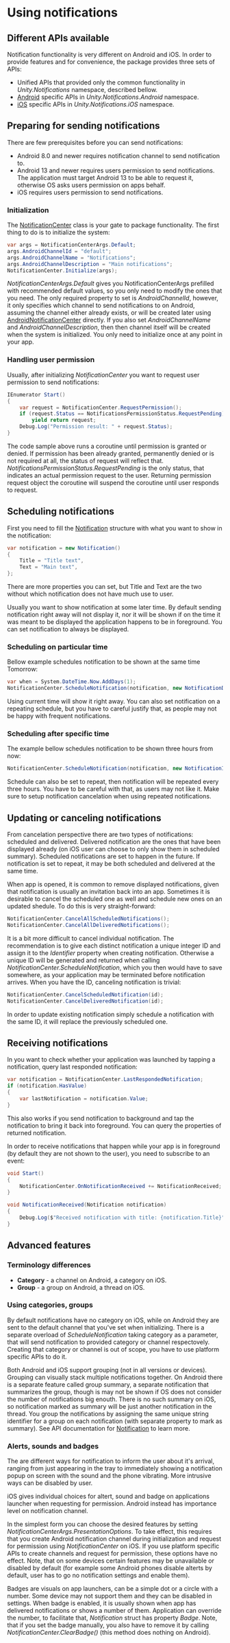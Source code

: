 # Using notifications

## Different APIs available

Notification functionality is very different on Android and iOS. In order to provide features and for convenience, the package provides three sets of APIs:

* Unified APIs that provided only the common functionality in *Unity.Notifications* namespace, described bellow.
* [Android](Android.md) specific APIs in *Unity.Notifications.Android* namespace.
* [iOS](iOS.md) specific APIs in *Unity.Notifications.iOS* namespace.

## Preparing for sending notifications

There are few prerequisites before you can send notifications:
* Android 8.0 and newer requires notification channel to send notification to.
* Android 13 and newer requires users permission to send notifications. The application must target Android 13 to be able to request it, otherwise OS asks users permission on apps behalf.
* iOS requires users permission to send notifications.

### Initialization

The [NotificationCenter](../api/Unity.Notifications.NotificationCenter.html) class is your gate to package functionality. The first thing to do is to initialize the system:

```c#
var args = NotificationCenterArgs.Default;
args.AndroidChannelId = "default";
args.AndroidChannelName = "Notifications";
args.AndroidChannelDescription = "Main notifications";
NotificationCenter.Initialize(args);
```

*NotificationCenterArgs.Default* gives you NotificationCenterArgs prefilled with recommended default values, so you only need to modify the ones that you need. The only required property to set is *AndroidChannelId*, however, it only specifies which channel to send notifications to on Android, assuming the channel either already exists, or will be created later using [AndroidNotificationCenter](../api/Unity.Notifications.Android.AndroidNotificationCenter.html) directly. If you also set *AndroidChannelName* and *AndroidChannelDescription*, then then channel itself will be created when the system is initialized. You only need to initialize once at any point in your app.

### Handling user permission

Usually, after initializing *NotificationCenter* you want to request user permission to send notifications:

```c#
IEnumerator Start()
{
    var request = NotificationCenter.RequestPermission();
    if (request.Status == NotificationsPermissionStatus.RequestPending)
        yield return request;
    Debug.Log("Permission result: " + request.Status);
}
```

The code sample above runs a coroutine until permission is granted or denied. If permission has been already granted, permanently denied or is not required at all, the status of request will reflect that. *NotificationsPermissionStatus.RequestPending* is the only status, that indicates an actual permission request to the user. Returning permission request object the coroutine will suspend the coroutine until user responds to request.

## Scheduling notifications

First you need to fill the [Notification](../api/Unity.Notifications.Notification.html) structure with what you want to show in the notification:

```c#
var notification = new Notification()
{
    Title = "Title text",
    Text = "Main text",
};
```

There are more properties you can set, but Title and Text are the two without which notification does not have much use to user.

Usually you want to show notification at some later time. By default sending notification right away will not display it, nor it will be shown if on the time it was meant to be displayed the application happens to be in foreground. You can set notification to always be displayed.

### Scheduling on particular time

Bellow example schedules notification to be shown at the same time Tomorrow:

```c#
var when = System.DateTime.Now.AddDays(1);
NotificationCenter.ScheduleNotification(notification, new NotificationDateTimeSchedule(when));
```

Using current time will show it right away. You can also set notification on a repeating schedule, but you have to careful justify that, as people may not be happy with frequent notifications.

### Scheduling after specific time

The example bellow schedules notification to be shown three hours from now:

```c#
NotificationCenter.ScheduleNotification(notification, new NotificationIntervalSchedule(TimeSpan.FromHours(3)));
```

Schedule can also be set to repeat, then notification will be repeated every three hours. You have to be careful with that, as users may not like it. Make sure to setup notification cancelation when using repeated notifications.

## Updating or canceling notifications

From cancelation perspective there are two types of notifications: scheduled and delivered. Delivered notification are the ones that have been displayed already (on iOS user can choose to only show them in scheduled summary). Scheduled notifications are set to happen in the future. If notification is set to repeat, it may be both scheduled and delivered at the same time.

When app is opened, it is common to remove displayed notifications, given that notification is usually an invitation back into an app. Sometimes it is desirable to cancel the scheduled one as well and schedule new ones on an updated shedule. To do this is very straight-forward:

```c#
NotificationCenter.CancelAllScheduledNotifications();
NotificationCenter.CancelAllDeliveredNotifications();
```

It is a bit more difficult to cancel individual notification. The recommendation is to give each distinct notification a unique integer ID and assign it to the *Identifier* property when creating notification. Otherwise a unique ID will be generated and returned when calling *NotificationCenter.ScheduleNotification*, which you then would have to save somewhere, as your application may be terminated before notification arrives. When you have the ID, canceling notification is trivial:

```c#
NotificationCenter.CancelScheduledNotification(id);
NotificationCenter.CancelDeliveredNotification(id);
```

In order to update existing notification simply schedule a notification with the same ID, it will replace the previously scheduled one.

## Receiving notifications

In you want to check whether your application was launched by tapping a notification, query last responded notification:

```c#
var notification = NotificationCenter.LastRespondedNotification;
if (notification.HasValue)
{
    var lastNotification = notification.Value;
}
```

This also works if you send notification to background and tap the notification to bring it back into foreground. You can query the properties of returned notification.

In order to receive notifications that happen while your app is in foreground (by default they are not shown to the user), you need to subscribe to an event:

```c#
void Start()
{
    NotificationCenter.OnNotificationReceived += NotificationReceived;
}

void NotificationReceived(Notification notification)
{
    Debug.Log($"Received notification with title: {notification.Title}");
}
```

## Advanced features

### Terminology differences

* **Category** - a channel on Android, a category on iOS.
* **Group** - a group on Android, a thread on iOS.

### Using categories, groups

By default notifications have no category on iOS, while on Android they are sent to the default channel that you've set when initializing. There is a separate overload of *ScheduleNotification* taking category as a parameter, that will send notification to provided category or channel respectovely. Creating that category or channel is out of scope, you have to use platform specific APIs to do it.

Both Android and iOS support grouping (not in all versions or devices). Grouping can visually stack multiple notifications together. On Android there is a separate feature called group summary, a separate notification that summarizes the group, though is may not be shown if OS does not consider the number of notifications big enouth. There is no such summary on iOS, so notification marked as summary will be just another notification in the thread. You group the notifications by assigning the same unique string identifier for a group on each notification (with separate property to mark as summary). See API documentation for [Notification](../api/Unity.Notifications.Notification.html) to learn more.

### Alerts, sounds and badges

The are different ways for notification to inform the user about it's arrival, ranging from just appearing in the tray to immediately showing a notification popup on screen with the sound and the phone vibrating. More intrusive ways can be disabled by user.

iOS gives individual choices for altert, sound and badge on applications launcher when requesting for permission. Android instead has importance level on notification channel.

In the simplest form you can choose the desired features by setting *NotificationCenterArgs.PresentationOptions*. To take effect, this requires that you create Android notification channel during initialization and request for permission using *NotificationCenter* on iOS. If you use platform specific APIs to create channels and request for permission, these options have no effect. Note, that on some devices certain features may be unavailable or disabled by default (for example some Android phones disable alterts by default, user has to go no notification settings and enable them).

Badges are visuals on app launchers, can be a simple dot or a circle with a number. Some device may not support them and they can be disabled in settings. When badge is enabled, it is usually shown when app has delivered notifications or shows a number of them. Application can override the number, to facilitate that, *Notification* struct has property *Badge*. Note, that if you set the badge manually, you also have to remove it by calling *NotificationCenter.ClearBadge()* (this method does nothing on Android).
